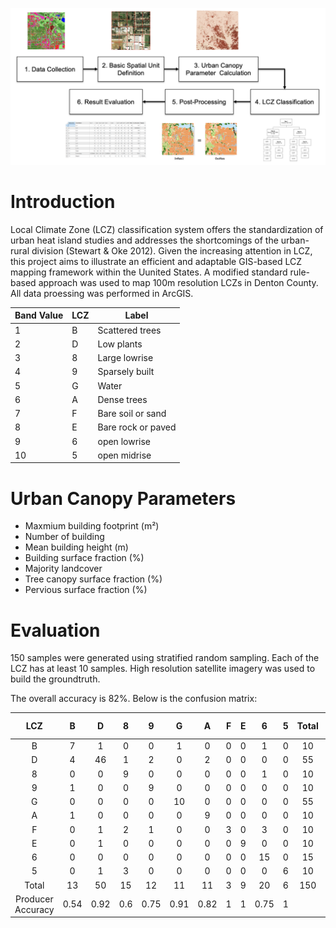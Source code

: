 <div align="center">
  <p>
        <img src="images/LCZprocess.png" width="600">
</p>
</div>

# Introduction
Local Climate Zone (LCZ) classification system offers the standardization of urban heat island studies and addresses the shortcomings of the urban-rural division (Stewart & Oke 2012). Given the increasing attention in LCZ, this project aims to illustrate an efficient and adaptable GIS-based LCZ mapping framework within the Uunited States. A modified standard rule-based approach was used to map 100m resolution LCZs in Denton County. All data proessing was performed in ArcGIS.


| Band Value | LCZ | Label |
|----------|----------|----------|
| 1 | B | Scattered trees |
| 2 | D | Low plants |
| 3 | 8 | Large lowrise |
| 4 | 9 | Sparsely built |
| 5 | G | Water |
| 6 | A | Dense trees |
| 7 | F | Bare soil or sand |
| 8 | E | Bare rock or paved |
| 9 | 6 | open lowrise |
| 10 | 5 | open midrise |

# Urban Canopy Parameters
* Maxmium building footprint (m²)
* Number of building
* Mean building height (m)
* Building surface fraction (%)
* Majority landcover
* Tree canopy surface fraction (%)
* Pervious surface fraction (%)


# Evaluation
150 samples were generated using stratified random sampling. Each of the LCZ has at least 10 samples. High resolution satellite imagery was used to build the groundtruth.

The overall accuracy is 82%. Below is the confusion matrix:

| LCZ | B | D | 8 | 9 | G | A | F | E | 6 | 5 | Total | User Accuracy |
|:---:|:---:|:---:|:---:|:---:|:---:|:---:|:---:|:---:|:---:|:---:|:----:|:---:|
|  B  | 7 | 1 | 0 | 0 | 1 | 0 | 0 | 0 | 1 | 0 |  10   |     0.7       |
|  D  | 4 | 46| 1 | 2 | 0 | 2 | 0 | 0 | 0 | 0 |  55   |     0.84      |
|  8  | 0 | 0 | 9 | 0 | 0 | 0 | 0 | 0 | 1 | 0 |  10   |     0.9       |
|  9  | 1 | 0 | 0 | 9 | 0 | 0 | 0 | 0 | 0 | 0 |  10   |     0.9       | 
|  G  | 0 | 0 | 0 | 0 | 10| 0 | 0 | 0 | 0 | 0 |  55   |     1         |
|  A  | 1 | 0 | 0 | 0 | 0 | 9 | 0 | 0 | 0 | 0 |  10   |     0.9       |
|  F  | 0 | 1 | 2 | 1 | 0 | 0 | 3 | 0 | 3 | 0 |  10   |     0.3       | 
|  E  | 0 | 1 | 0 | 0 | 0 | 0 | 0 | 9 | 0 | 0 |  10   |     0.9       |
|  6  | 0 | 0 | 0 | 0 | 0 | 0 | 0 | 0 | 15| 0 |  15   |     1         |
|  5  | 0 | 1 | 3 | 0 | 0 | 0 | 0 | 0 | 0 | 6 |  10   |     0.6       |
|Total| 13| 50| 15| 12| 11| 11| 3 | 9 | 20| 6 |  150  |               |
|Producer Accuracy| 0.54 | 0.92 | 0.6 | 0.75 | 0.91 | 0.82 | 1 | 1 | 0.75 | 1 |     |     0.82       |

